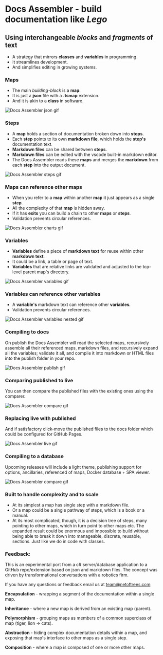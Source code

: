 
# Docs Assembler - build documentation like *Lego*

## Using interchangeable *blocks* and *fragments* of text
 * A strategy that mirrors **classes** and **variables** in programming. 
 * It streamlines development.
 * And simplifies editing in growing systems. 

<!-- ![Docs Assembler intro gif](./assets/DocsAssemblerIntro.gif) -->


### Maps
 * The main *building-block* is a **map**. 
 * It is just a **json** file with a **.tsmap** extension.
 * And it is akin to a **class** in software.

![Docs Assembler json gif](./assets/DocsAssemblerJson.gif)


### Steps
 * A **map** holds a section of documentation broken down into **steps**. 
 * Each **step** points to its own **markdown file**, which holds the **step's** documentation text. 
 * **Markdown files** can be shared between **steps**. 
 * **Markdown files** can be edited with the vscode built-in markdown editor.
 * The Docs Assembler reads these **maps** and merges the **markdown** from each **step** into the output document. 

![Docs Assembler steps gif](./assets/DocsAssemblerSteps.gif)


### Maps can reference other maps
 * When you refer to a **map** within another **map** it just appears as a single **step**. 
 * All the complexity of that **map** is hidden away. 
 * If it has **exits** you can build a chain to other **maps** or **steps**. 
 * Validation prevents circular references.

![Docs Assembler charts gif](./assets/DocsAssemblerCharts.gif)


### Variables
 * **Variables** define a piece of **markdown text** for reuse within other **markdown text**. 
 * It could be a link, a table or page of text.
 * **Variables** that are relative links are validated and adjusted to the top-level parent map's directory.

![Docs Assembler variables gif](./assets/DocsAssemblerVariables.gif)


### Variables can reference other variables
 * A **variable's** markdown text can reference other **variables**. 
 * Validation prevents circular references.

![Docs Assembler variables nested gif](./assets/DocsAssemblerNestedVariables.gif)


### Compiling to docs
On publish the Docs Assembler will read the selected maps, recursively assemble all their referenced maps, markdown files, and recursively expand all the variables; validate it all, and compile it into markdown or HTML files into the publish folder in your repo. 

![Docs Assembler publish gif](./assets/DocsAssemblerPublish.gif)


### Comparing published to live
You can then compare the published files with the existing ones using the comparer.

![Docs Assembler compare gif](./assets/DocsAssemblerCompare.gif)


### Replacing live with published
 And if satisfactory click-move the published files to the docs folder which could be configured for GitHub Pages.

![Docs Assembler live gif](./assets/DocsAssemblerLive.gif)


### Compiling to a database
Upcoming releases will include a light theme, publishing support for options, ancillaries, referenced of maps, Docker database + SPA viewer.

![Docs Assembler compare gif](./assets/DocsAssemblerNetoftrees.gif)


### Built to handle complexity and to scale
 * At its simplest a map has single step with a markdown file. 
 * Or a map could be a single pathway of steps, which is a book or a manual. 
 * At its most complicated, though, it is a decision tree of steps, many pointing to other maps, which in turn point to other maps etc. The expanded result could be enormous and impossible to build without being able to break it down into manageable, discrete, reusable, sections. Just like we do in code with classes.


### Feedback:
This is an experimental port from a c# server/database application to a GitHub repo/extension based on json and markdown files.
The concept was driven by transformational conversations with a robotics firm.

If you have any questions or feedback email us at team@netoftrees.com 



**Encapsulation** - wrapping a segment of the documentation within a single map. 

**Inheritance** - where a new map is derived from an existing map (parent).

**Polymorphism** - grouping maps as members of a common superclass of map (tiger, lion => cats).

**Abstraction** - hiding complex documentation details within a map, and exposing that map's interface to other maps as a single step.

**Composition** - where a map is composed of one or more other maps. 


